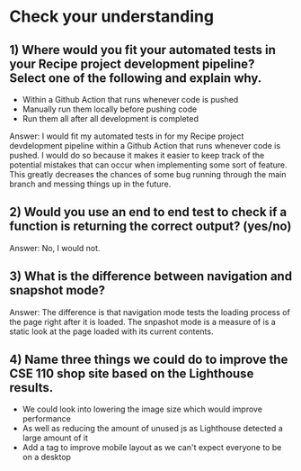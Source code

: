 # Check your understanding

## 1) Where would you fit your automated tests in your Recipe project development pipeline? Select one of the following and explain why.

- Within a Github Action that runs whenever code is pushed
- Manually run them locally before pushing code
- Run them all after all development is completed

Answer: I would fit my automated tests in for my Recipe project devdelopment pipeline within a Github Action that runs whenever code is pushed. I would do so because it makes it easier to keep track of the potential mistakes that can occur when implementing some sort of feature. This greatly decreases the chances of some bug running through the main branch and messing things up in the future.

## 2) Would you use an end to end test to check if a function is returning the correct output? (yes/no)

Answer: No, I would not.

## 3) What is the difference between navigation and snapshot mode?

Answer: The difference is that navigation mode tests the loading process of the page right after it is loaded. The snpashot mode is a measure of is a static look at the page loaded with its current contents.

## 4) Name three things we could do to improve the CSE 110 shop site based on the Lighthouse results.

- We could look into lowering the image size which would improve performance
- As well as reducing the amount of unused js as Lighthouse detected a large amount of it
- Add a tag to improve mobile layout as we can't expect everyone to be on a desktop




